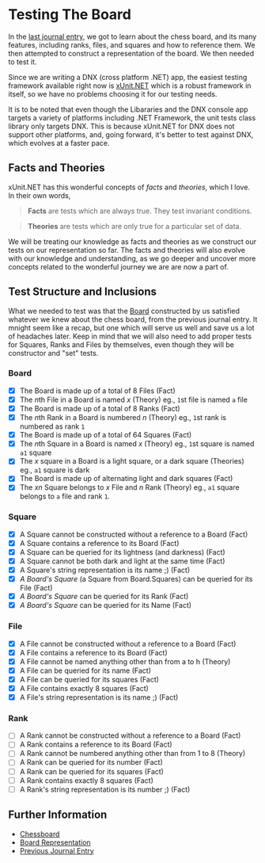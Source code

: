# Testing The Board

In the [last journal entry](03%20-%20The%20Chess%20Board.md), we got to learn about the chess board,
and its many features, including ranks, files, and squares and how to reference them. We then attempted
to construct a representation of the board. We then needed to test it.

Since we are writing a DNX (cross platform .NET) app, the easiest testing framework available right now
is [xUnit.NET](http://xunit.github.io/) which is a robust framework in itself, so we have no problems
choosing it for our testing needs.

It is to be noted that even though the Libararies and the DNX console app targets a variety of platforms
including .NET Framework, the unit tests class library only targets DNX. This is because xUnit.NET for
DNX does not support other platforms, and, going forward, it's better to test against DNX, which evolves
at a faster pace.

## Facts and Theories
xUnit.NET has this wonderful concepts of *facts* and *theories*, which I love. In their own words,

> **Facts** are tests which are always true. They test invariant conditions.

> **Theories** are tests which are only true for a particular set of data.

We will be treating our knowledge as facts and theories as we construct our tests on our representation
so far. The facts and theories will also evolve with our knowledge and understanding, as we go deeper
and uncover more concepts related to the wonderful journey we are are now a part of.


## Test Structure and Inclusions
What we needed to test was that the [Board](../CAESAR/CAESAR.Chess/Implementation/Board.cs) constructed
by us satisfied whatever we knew about the chess board, from the previous journal entry. It mnight seem
like a recap, but one which will serve us well and save us a lot of headaches later. Keep in mind that
we will also need to add proper tests for Squares, Ranks and Files by themselves, even though they will
be constructor and "set" tests.

### Board
- [x] The Board is made up of a total of 8 Files (Fact)
- [x] The *n*th File in a Board is named *x* (Theory) eg., `1`st file is named `a` file
- [x] The Board is made up of a total of 8 Ranks (Fact)
- [x] The *n*th Rank in a Board is numbered *n* (Theory) eg., `1`st rank is numbered as rank `1`
- [x] The Board is made up of a total of 64 Squares (Fact)
- [x] The *n*th Square in a Board is named *x* (Theory) eg., `1`st square is named `a1` square
- [x] The *x* square in a Board is a light square, or a dark square (Theories) eg., `a1` square is dark
- [x] The Board is made up of alternating light and dark squares (Fact)
- [x] The *xn* Square belongs to *x* File and *n* Rank (Theory) eg., `a1` square belongs to `a` file and
rank `1`.

### Square
- [x] A Square cannot be constructed without a reference to a Board (Fact)
- [x] A Square contains a reference to its Board (Fact)
- [x] A Square can be queried for its lightness (and darkness) (Fact)
- [x] A Square cannot be both dark and light at the same time (Fact)
- [x] A Square's string representation is its name ;) (Fact)
- [x] *A Board's Square* (a Square from Board.Squares) can be queried for its File (Fact)
- [x] *A Board's Square* can be queried for its Rank (Fact)
- [x] *A Board's Square* can be queried for its Name (Fact)

### File
- [x] A File cannot be constructed without a reference to a Board (Fact)
- [x] A File contains a reference to its Board (Fact)
- [x] A File cannot be named anything other than from a to h (Theory) 
- [x] A File can be queried for its name (Fact)
- [x] A File can be queried for its squares (Fact)
- [x] A File contains exactly 8 squares (Fact)
- [x] A File's string representation is its name ;) (Fact)

### Rank
- [ ] A Rank cannot be constructed without a reference to a Board (Fact)
- [ ] A Rank contains a reference to its Board (Fact)
- [ ] A Rank cannot be numbered anything other than from 1 to 8 (Theory) 
- [ ] A Rank can be queried for its number (Fact)
- [ ] A Rank can be queried for its squares (Fact)
- [ ] A Rank contains exactly 8 squares (Fact)
- [ ] A Rank's string representation is its number ;) (Fact)

## Further Information
* [Chessboard](https://en.wikipedia.org/wiki/Chessboard)
* [Board Representation](https://en.wikipedia.org/wiki/Board_representation_(chess))
* [Previous Journal Entry](03%20-%20The%20Chess%20Board.md)